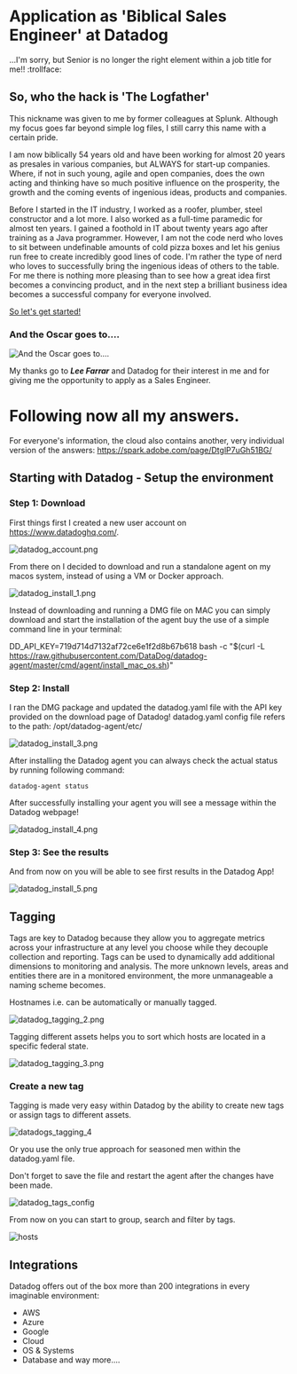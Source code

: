# Application as 'Biblical Sales Engineer' at Datadog


 ...I'm sorry, but Senior is no longer the right element within a job title for me!! :trollface:


## So, who the hack is 'The Logfather'

This nickname was given to me by former colleagues at Splunk. Although my focus goes far beyond simple log files, I still carry this name with a certain pride.

I am now biblically 54 years old and have been working for almost 20 years as presales in various companies, but ALWAYS for start-up companies.
Where, if not in such young, agile and open companies, does the own acting and thinking have so much positive influence on the prosperity, the growth and the coming events of ingenious ideas, products and companies.

Before I started in the IT industry, I worked as a roofer, plumber, steel constructor and a lot more.
I also worked as a full-time paramedic for almost ten years.
I gained a foothold in IT about twenty years ago after training as a Java programmer.
However, I am not the code nerd who loves to sit between undefinable amounts of cold pizza boxes and let his genius run free to create incredibly good lines of code.
I'm rather the type of nerd who loves to successfully bring the ingenious ideas of others to the table. For me there is nothing more pleasing than to see how a great idea first becomes a convincing product, and in the next step a brilliant business idea becomes a successful company for everyone involved.

[So let's get started!](https://www.youtube.com/watch?v=IKqV7DB8Iwg)


### And the Oscar goes to....
![And the Oscar goes to....](https://github.com/simuvid/hiring-engineers/blob/master/images/datadog_oscar_goes_to.jpeg)

My thanks go to _**Lee Farrar**_ and Datadog for their interest in me and for giving me the opportunity to apply as a Sales Engineer.

# Following now all my answers. 

For everyone's information, the cloud also contains another, very individual version of the answers: https://spark.adobe.com/page/DtglP7uGh51BG/


## Starting with Datadog - Setup the environment

### Step 1: Download

First things first I created a new user account on https://www.datadoghq.com/.

![datadog_account.png](https://github.com/simuvid/hiring-engineers/blob/master/images/datadog_account.png)

From there on I decided to download and run a standalone agent on my macos system, instead of using a VM or Docker approach.   

![datadog_install_1.png](https://github.com/simuvid/hiring-engineers/blob/master/images/datadog_install_1.png)   

Instead of downloading and running a DMG file on MAC you can simply download and start the installation of the agent buy the use of a simple command line in your terminal:

DD_API_KEY=719d714d7132af72ce6e1f2d8b67b618 bash -c "$(curl -L https://raw.githubusercontent.com/DataDog/datadog-agent/master/cmd/agent/install_mac_os.sh)"  

### Step 2: Install

I ran the DMG package and updated the datadog.yaml file with the API key provided on the download page of Datadog!
datadog.yaml config file refers to the path: /opt/datadog-agent/etc/  

![datadog_install_3.png](https://github.com/simuvid/hiring-engineers/blob/master/images/datadog_install_3.png)

After installing the Datadog agent you can always check the actual status by running following command:

`datadog-agent status`

After successfully installing your agent you will see a message within the Datadog webpage!

![datadog_install_4.png](https://github.com/simuvid/hiring-engineers/blob/master/images/datadog_install_4.png)

### Step 3: See the results

And from now on you will be able to see first results in the Datadog App!

![datadog_install_5.png](https://github.com/simuvid/hiring-engineers/blob/master/images/datadog_install_5.png)

## Tagging

Tags are key to Datadog because they allow you to aggregate metrics across your infrastructure at any level you choose while they decouple collection and reporting. Tags can be used to dynamically add additional dimensions to monitoring and analysis. The more unknown levels, areas and entities there are in a monitored environment, the more unmanageable a naming scheme becomes.

Hostnames i.e. can be automatically or manually tagged.  

![datadog_tagging_2.png](https://github.com/simuvid/hiring-engineers/blob/master/images/datadog_tagging_2.png)

Tagging different assets helps you to sort which hosts are located in a specific federal state.  

![datadog_tagging_3.png](https://github.com/simuvid/hiring-engineers/blob/master/images/datadog_tagging_3.png)  

### Create a new tag  
Tagging is made very easy within Datadog by the ability to create new tags or assign tags to different assets.  

![datadogs_tagging_4](https://github.com/simuvid/hiring-engineers/blob/master/images/datadogs_tagging_4.png)

Or you use the only true approach for seasoned men within the datadog.yaml file.  

Don't forget to save the file and restart the agent after the changes have been made.  

![datadog_tags_config](https://github.com/simuvid/hiring-engineers/blob/master/images/datadog_tags_config.png)

From now on you can start to group, search and filter by tags.

![hosts](https://github.com/simuvid/hiring-engineers/blob/master/images/hosts.png)

## Integrations

Datadog offers out of the box more than 200 integrations in every imaginable environment:
  
- AWS
- Azure
- Google
- Cloud
- OS & Systems
- Database
and way more....

